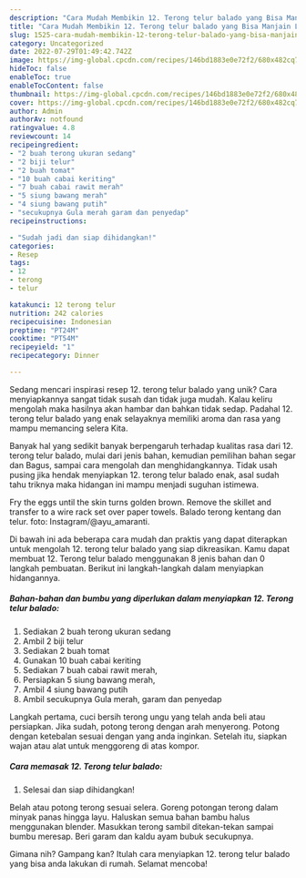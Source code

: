 ```yaml
---
description: "Cara Mudah Membikin 12. Terong telur balado yang Bisa Manjain Lidah"
title: "Cara Mudah Membikin 12. Terong telur balado yang Bisa Manjain Lidah"
slug: 1525-cara-mudah-membikin-12-terong-telur-balado-yang-bisa-manjain-lidah
category: Uncategorized
date: 2022-07-29T01:49:42.742Z
image: https://img-global.cpcdn.com/recipes/146bd1883e0e72f2/680x482cq70/12-terong-telur-balado-foto-resep-utama.jpg
hideToc: false
enableToc: true
enableTocContent: false
thumbnail: https://img-global.cpcdn.com/recipes/146bd1883e0e72f2/680x482cq70/12-terong-telur-balado-foto-resep-utama.jpg
cover: https://img-global.cpcdn.com/recipes/146bd1883e0e72f2/680x482cq70/12-terong-telur-balado-foto-resep-utama.jpg
author: Admin
authorAv: notfound
ratingvalue: 4.8
reviewcount: 14
recipeingredient:
- "2 buah terong ukuran sedang"
- "2 biji telur"
- "2 buah tomat"
- "10 buah cabai keriting"
- "7 buah cabai rawit merah"
- "5 siung bawang merah"
- "4 siung bawang putih"
- "secukupnya Gula merah garam dan penyedap"
recipeinstructions:

- "Sudah jadi dan siap dihidangkan!"
categories:
- Resep
tags:
- 12
- terong
- telur

katakunci: 12 terong telur 
nutrition: 242 calories
recipecuisine: Indonesian
preptime: "PT24M"
cooktime: "PT54M"
recipeyield: "1"
recipecategory: Dinner

---
```





Sedang mencari inspirasi resep 12. terong telur balado yang unik? Cara menyiapkannya sangat tidak susah dan tidak juga mudah. Kalau keliru mengolah maka hasilnya akan hambar dan bahkan tidak sedap. Padahal 12. terong telur balado yang enak selayaknya memiliki aroma dan rasa yang mampu memancing selera Kita.





Banyak hal yang sedikit banyak berpengaruh terhadap kualitas rasa dari 12. terong telur balado, mulai dari jenis bahan, kemudian pemilihan bahan segar dan Bagus, sampai cara mengolah dan menghidangkannya. Tidak usah pusing jika hendak menyiapkan 12. terong telur balado enak,      asal sudah tahu triknya maka hidangan ini mampu menjadi suguhan istimewa.














Fry the eggs until the skin turns golden brown. Remove the skillet and transfer to a wire rack set over paper towels. Balado terong kentang dan telur. foto: Instagram/@ayu_amaranti.






Di bawah ini ada beberapa cara mudah dan praktis yang dapat diterapkan untuk mengolah 12. terong telur balado yang siap dikreasikan. Kamu dapat membuat 12. Terong telur balado menggunakan 8 jenis bahan dan 0 langkah pembuatan. Berikut ini langkah-langkah dalam menyiapkan hidangannya.

<!--inarticleads1-->

##### Bahan-bahan dan bumbu yang diperlukan dalam menyiapkan 12. Terong telur balado:

1. Sediakan 2 buah terong ukuran sedang
1. Ambil 2 biji telur
1. Sediakan 2 buah tomat
1. Gunakan 10 buah cabai keriting
1. Sediakan 7 buah cabai rawit merah,
1. Persiapkan 5 siung bawang merah,
1. Ambil 4 siung bawang putih
1. Ambil secukupnya Gula merah, garam dan penyedap


Langkah pertama, cuci bersih terong ungu yang telah anda beli atau persiapkan. Jika sudah, potong terong dengan arah menyerong. Potong dengan ketebalan sesuai dengan yang anda inginkan. Setelah itu, siapkan wajan atau alat untuk menggoreng di atas kompor. 

<!--inarticleads2-->

##### Cara memasak 12. Terong telur balado:


1. Selesai dan siap dihidangkan!

Belah atau potong terong sesuai selera. Goreng potongan terong dalam minyak panas hingga layu. Haluskan semua bahan bambu halus menggunakan blender. Masukkan terong sambil ditekan-tekan sampai bumbu meresap. Beri garam dan kaldu ayam bubuk secukupnya. 

Gimana nih? Gampang kan? Itulah cara menyiapkan 12. terong telur balado yang bisa anda lakukan di rumah. Selamat mencoba!
